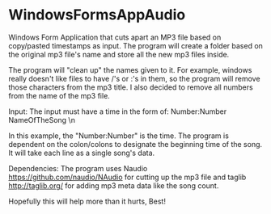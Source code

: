 # WindowsFormsAppAudio
Windows Form Application that cuts apart an MP3 file based on copy/pasted timestamps as input.  The program will create a folder based
on the original mp3 file's name and store all the new mp3 files inside.

The program will "clean up" the names given to it.  For example, windows really doesn't like files to have /'s or :'s in them, 
so the program will remove those characters from the mp3 title.  I also decided to remove all numbers from the name of the mp3 file.


Input:
  The input must have a time in the form of:
  Number:Number NameOfTheSong \n
  
In this example, the "Number:Number" is the time.  The program is dependent on the colon/colons to designate the beginning time of the song.  It will take each line as a single song's data.
  

Dependencies:
  The program uses Naudio https://github.com/naudio/NAudio for cutting up the mp3 file and taglib http://taglib.org/ for adding 
  mp3 meta data like the song count.
  
  
Hopefully this will help more than it hurts,
Best!
